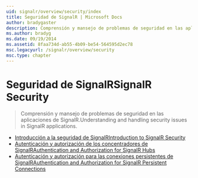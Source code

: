 ```yaml
---
uid: signalr/overview/security/index
title: Seguridad de SignalR | Microsoft Docs
author: bradygaster
description: Comprensión y mansejo de problemas de seguridad en las aplicaciones de SignalR.
ms.author: bradyg
ms.date: 09/19/2014
ms.assetid: 8faa734d-ab55-4b09-be54-564595d2ec78
msc.legacyurl: /signalr/overview/security
msc.type: chapter
---
```

<a name="signalr-security"></a><span data-ttu-id="55795-103">Seguridad de SignalR</span><span class="sxs-lookup"><span data-stu-id="55795-103">SignalR Security</span></span>
====================
> <span data-ttu-id="55795-104">Comprensión y mansejo de problemas de seguridad en las aplicaciones de SignalR.</span><span class="sxs-lookup"><span data-stu-id="55795-104">Understanding and handling security issues in SignalR applications.</span></span>


- [<span data-ttu-id="55795-105">Introducción a la seguridad de SignalR</span><span class="sxs-lookup"><span data-stu-id="55795-105">Introduction to SignalR Security</span></span>](introduction-to-security.md)
- [<span data-ttu-id="55795-106">Autenticación y autorización de los concentradores de SignalR</span><span class="sxs-lookup"><span data-stu-id="55795-106">Authentication and Authorization for SignalR Hubs</span></span>](hub-authorization.md)
- [<span data-ttu-id="55795-107">Autenticación y autorización para las conexiones persistentes de SignalR</span><span class="sxs-lookup"><span data-stu-id="55795-107">Authentication and Authorization for SignalR Persistent Connections</span></span>](persistent-connection-authorization.md)
